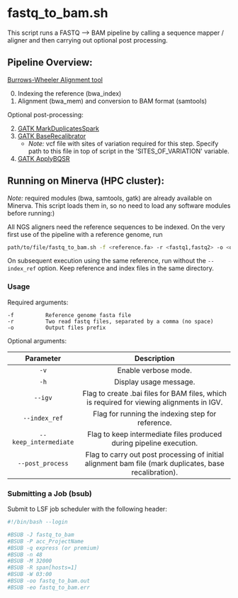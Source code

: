 # fastq_to_bam.sh
This script runs a FASTQ --> BAM pipeline by calling a sequence mapper / aligner and then carrying out optional post processing.

## Pipeline Overview:

[Burrows-Wheeler Alignment tool](https://bio-bwa.sourceforge.net/bwa.shtml)

0. Indexing the reference (bwa_index)
1. Alignment (bwa_mem) and conversion to BAM format (samtools)

Optional post-processing:

2. [GATK MarkDuplicatesSpark](https://gatk.broadinstitute.org/hc/en-us/articles/360037224932-MarkDuplicatesSpark)
3. [GATK BaseRecalibrator](https://gatk.broadinstitute.org/hc/en-us/articles/360036898312-BaseRecalibrator)
    - *Note:* vcf file with sites of variation required for this step. Specify path to this file in top of script in the 'SITES_OF_VARIATION' variable.
4. [GATK ApplyBQSR](https://gatk.broadinstitute.org/hc/en-us/articles/360037055712-ApplyBQSR)

## Running on Minerva (HPC cluster):
*Note:* required modules (bwa, samtools, gatk) are already available on Minerva. This script loads them in, so no need to load any software modules before running:)

All NGS aligners need the reference sequences to be indexed. On the very first use of the pipeline with a reference genome, run

```bash
path/to/file/fastq_to_bam.sh -f <reference.fa> -r <fastq1,fastq2> -o <output_prefix> --index_ref
```
On  subsequent execution using the same reference, run without the `--index_ref` option. Keep reference and index files in the same directory.

### Usage 

Required arguments:
```
-f          Reference genome fasta file
-r          Two read fastq files, separated by a comma (no space)
-o          Output files prefix
```

Optional arguments:

| Parameter                 | Description   |	
| :----------------------------------------: | :------: |
| `-v` | Enable verbose mode. |
| `-h` | Display usage message. |
| `--igv` |  Flag to create .bai files for BAM files, which is required for viewing alignments in IGV.
| `--index_ref` | Flag for running the indexing step for reference.
| `--keep_intermediate` | Flag to keep intermediate files produced during pipeline execution.
| `--post_process` | Flag to carry out post processing of initial alignment bam file (mark duplicates, base recalibration).

### Submitting a Job (bsub)

Submit to LSF job scheduler with the following header:

```bash
#!/bin/bash --login

#BSUB -J fastq_to_bam
#BSUB -P acc_ProjectName
#BSUB -q express (or premium) 
#BSUB -n 48
#BSUB -M 32000 
#BSUB -R span[hosts=1]
#BSUB -W 03:00
#BSUB -oo fastq_to_bam.out
#BSUB -eo fastq_to_bam.err
```



